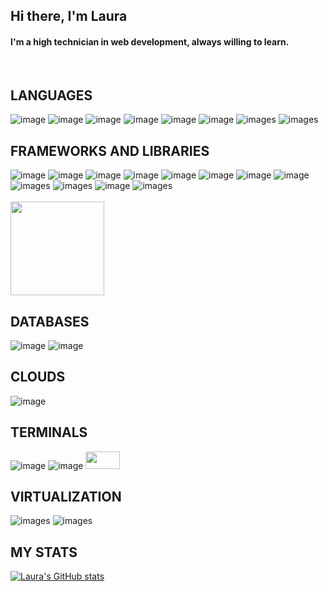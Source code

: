 ## Hi there, I'm Laura 
#### I'm a high technician in web development, always willing to learn.
<br>

## LANGUAGES
![image](https://img.shields.io/badge/Python-FFD43B?style=for-the-badge&logo=python&logoColor=blue)
![image](https://img.shields.io/badge/PHP-777BB4?style=for-the-badge&logo=php&logoColor=white)
![image](https://img.shields.io/badge/JavaScript-323330?style=for-the-badge&logo=javascript&logoColor=F7DF1E)
![image](https://img.shields.io/badge/TypeScript-007ACC?style=for-the-badge&logo=typescript&logoColor=white)
![image](https://img.shields.io/badge/Kotlin-B125EA?style=for-the-badge&logo=kotlin&logoColor=white)
![image](https://img.shields.io/badge/HTML5-E34F26?style=for-the-badge&logo=html5&logoColor=white)
![images](https://img.shields.io/badge/CSS3-1572B6?style=for-the-badge&logo=css3&logoColor=white)
![images](https://img.shields.io/badge/json-5E5C5C?style=for-the-badge&logo=json&logoColor=white)
<br>
## FRAMEWORKS AND LIBRARIES
![image](https://img.shields.io/badge/Angular-DD0031?style=for-the-badge&logo=angular&logoColor=white)
![image](https://img.shields.io/badge/Express%20js-000000?style=for-the-badge&logo=express&logoColor=white)
![image](https://img.shields.io/badge/Laravel-FF2D20?style=for-the-badge&logo=laravel&logoColor=white)
![image](https://img.shields.io/badge/Node%20js-339933?style=for-the-badge&logo=nodedotjs&logoColor=white)
![image](https://img.shields.io/badge/React-20232A?style=for-the-badge&logo=react&logoColor=61DAFB)
![image](https://img.shields.io/badge/jQuery-0769AD?style=for-the-badge&logo=jquery&logoColor=white)
![image](https://img.shields.io/badge/Postman-FF6C37?style=for-the-badge&logo=Postman&logoColor=white)
![image](https://img.shields.io/badge/Xampp-F37623?style=for-the-badge&logo=xampp&logoColor=white)
![images](https://img.shields.io/badge/Webpack-8DD6F9?style=for-the-badge&logo=Webpack&logoColor=white)
![images](https://img.shields.io/badge/PLSQL-F80000?style=for-the-badge&logo=oracle&logoColor=black)
![image](https://img.shields.io/badge/Sass-CC6699?style=for-the-badge&logo=sass&logoColor=white)
![images](https://img.shields.io/badge/Bootstrap-563D7C?style=for-the-badge&logo=bootstrap&logoColor=white)<br><br>
<img src="https://metromap.com.au/images/Arc_Exp.original.png" height="150" width="auto" margin-top="3">
<br>
## DATABASES
![image](https://img.shields.io/badge/MongoDB-4EA94B?style=for-the-badge&logo=mongodb&logoColor=white)
![image](https://img.shields.io/badge/MySQL-005C84?style=for-the-badge&logo=mysql&logoColor=white)
<br>
## CLOUDS
![image](https://img.shields.io/badge/Amazon_AWS-FF9900?style=for-the-badge&logo=amazonaws&logoColor=white)
<br>
## TERMINALS
![image](https://img.shields.io/badge/GIT-E44C30?style=for-the-badge&logo=git&logoColor=white)
![image](https://img.shields.io/badge/windows%20terminal-4D4D4D?style=for-the-badge&logo=windows%20terminal&logoColor=white)
<img src="https://encrypted-tbn0.gstatic.com/images?q=tbn:ANd9GcSl2XOHuRidAitUaaEfkehZ7QN9xcub-4r0eg&s" height="28" width="55" margin-top="2">
<br>
## VIRTUALIZATION
![images](https://img.shields.io/badge/VirtualBox-21416b?style=for-the-badge&logo=VirtualBox&logoColor=white)
![images](https://img.shields.io/badge/VMware-231f20?style=for-the-badge&logo=VMware&logoColor=white)


## MY STATS
[![Laura's GitHub stats](https://github-readme-stats.vercel.app/api?username=lmexe18&show=reviews,discussions_started,discussions_answered,prs_merged,prs_merged_percentage&show_icons=true&theme=dracula#gh-dark-mode-only)](https://github.com/lmexe18/github-readme-stats)
